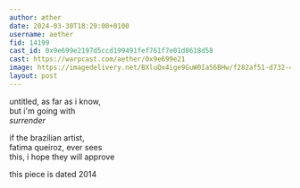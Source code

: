 ```yaml
---
author: æther
date: 2024-03-30T18:29:00+0100
username: aether
fid: 14199
cast_id: 0x9e699e2197d5ccd199491fef761f7e01d8618d58
cast: https://warpcast.com/aether/0x9e699e21
image: https://imagedelivery.net/BXluQx4ige9GuW0Ia56BHw/f282af51-d732-447c-68be-9c0ccc22d600/original
layout: post
---
```

untitled, as far as i know,   
but i'm going with   
*surrender*  
  
if the brazilian artist,  
fatima queiroz, ever sees  
this, i hope they will approve  
  
this piece is dated 2014  

<img src='https://imagedelivery.net/BXluQx4ige9GuW0Ia56BHw/f282af51-d732-447c-68be-9c0ccc22d600/original' alt='' referrerpolicy='no-referrer'/>